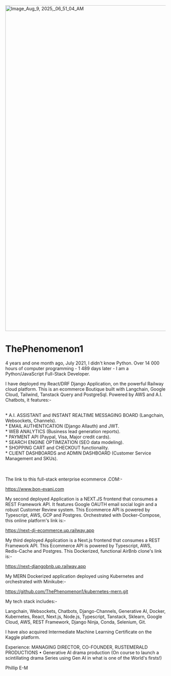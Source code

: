 
<img width="1536" height="1024" alt="Image_Aug_9, 2025,_06_51_04_AM" src="https://github.com/user-attachments/assets/35315f9b-3511-41ac-8f49-2f0afc82c444" />


# ThePhenomenon1

4 years and one month ago, July 2021, I didn't know Python. Over 14 000 hours of computer programming - 1 489 days later - I am a Python/JavaScript Full-Stack Developer.

I have deployed my React/DRF Django Application, on the powerful Railway cloud platform. 
This is an ecommerce Boutique built with Langchain, Google Cloud, Tailwind, Tanstack Query and PostgreSql. Powered by AWS and A.I. Chatbots, it features:-

<br>
* A.I. ASSISTANT and INSTANT REALTIME MESSAGING BOARD (Langchain, Websockets, Channels).

<br>
* EMAIL AUTHENTICATION (Django Allauth) and JWT.

<br>
* WEB ANALYTICS (Business lead generation reports).

<br>
* PAYMENT API (Paypal, Visa, Major credit cards).

<br>
* SEARCH ENGINE OPTIMIZATION (SEO data modeling).

<br>
* SHOPPING CART and CHECKOUT functionality.

<br>
* CLIENT DASHBOARDS and ADMIN DASHBOARD (Customer Service Management and SKUs).

\
\
The link to this full-stack enterprise ecommerce .COM:-

https://www.bon-evani.com

My second deployed Application is a NEXT.JS frontend that consumes a REST Framework API.
It features Google OAUTH email social login and a robust Customer Review system.
This Ecommerce API is powered by Typescript, AWS, GCP and Postgres.
Orchestrated with Docker-Compose, this online platform's link is:-

https://next-dj-ecommerce.up.railway.app

My third deployed Application is a Next.js frontend that consumes a REST Framework API. 
This Ecommerce API is powered by Typescript, AWS, Redis-Cache and Postgres.
This Dockerized, functional AirBnb clone's link is:-

https://next-djangobnb.up.railway.app

My MERN Dockerized application deployed using Kubernetes and orchestrated with Minikube:-

https://github.com/ThePhenomenon1/kubernetes-mern.git

My tech stack includes:-

Langchain,
Websockets,
Chatbots,
Django-Channels,
Generative AI,
Docker,
Kubernetes,
React,
Next.js,
Node.js,
Typescript,
Tanstack,
Sklearn,
Google Cloud,
AWS,
REST Framework,
Django Ninja,
Conda,
Selenium,
Git.

I have also acquired Intermediate Machine Learning Certificate on the Kaggle platform.

Experience: MANAGING DIRECTOR, CO-FOUNDER, RUSTEMERALD PRODUCTIONS
•	Generative AI drama production (On course to launch a scintillating drama Series using Gen AI in what is one of the World's firsts!)


Phillip E-M
